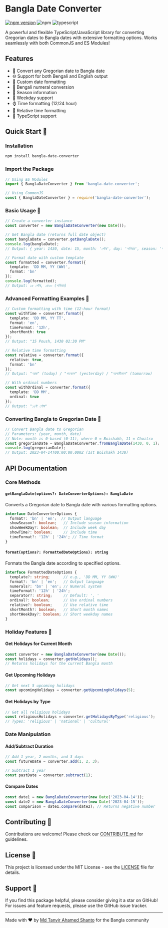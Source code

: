 # Bangla Date Converter

[![npm version](https://img.shields.io/npm/v/bangla-date-converter.svg)](https://www.npmjs.com/package/bangla-date-converter)
![npm](https://img.shields.io/npm/v/bangla-date-converter)
![typescript](https://img.shields.io/badge/TypeScript-Ready-blue)

A powerful and flexible TypeScript/JavaScript library for converting Gregorian dates to Bangla dates with extensive formatting options. Works seamlessly with both CommonJS and ES Modules!

## Features

- 🔄 Convert any Gregorian date to Bangla date
- 🌐 Support for both Bengali and English output
- 🎨 Custom date formatting
- 🔢 Bengali numeral conversion
- 🌺 Season information
- 📅 Weekday support
- ⌚ Time formatting (12/24 hour)
- 📝 Relative time formatting
- 💪 TypeScript support

## Quick Start 🚀

### Installation

```bash
npm install bangla-date-converter
```

### Import the Package

```typescript
// Using ES Modules
import { BanglaDateConverter } from 'bangla-date-converter';

// Using CommonJS
const { BanglaDateConverter } = require('bangla-date-converter');
```

### Basic Usage 📅

```typescript
// Create a converter instance
const converter = new BanglaDateConverter(new Date());

// Get Bangla date (returns full date object)
const banglaDate = converter.getBanglaDate();
console.log(banglaDate);
// Output: { year: 1430, date: 15, month: 'পৌষ', day: 'শনিবার', season: 'শীত', monthIndex: 8 }

// Format date with custom template
const formatted = converter.format({
  template: 'DD MM, YY (WW)',
  format: 'bn'
});
console.log(formatted);
// Output: ১৫ পৌষ, ১৪৩০ (শনিবার)
```

### Advanced Formatting Examples 🎨

```typescript
// Custom formatting with time (12-hour format)
const withTime = converter.format({
  template: 'DD MM, YY TT',
  format: 'en',
  timeFormat: '12h',
  shortMonth: true
});
// Output: "15 Poush, 1430 02:30 PM"

// Relative time formatting
const relative = converter.format({
  relative: true,
  format: 'bn'
});
// Output: "আজ" (today) / "গতকাল" (yesterday) / "আগামীকাল" (tomorrow)

// With ordinal numbers
const withOrdinal = converter.format({
  template: 'DD MM',
  ordinal: true
});
// Output: "১৫ই পৌষ"
```

### Converting Bangla to Gregorian Date 🔄

```typescript
// Convert Bangla date to Gregorian
// Parameters: (year, month, date)
// Note: month is 0-based (0-11), where 0 = Boishakh, 11 = Choitro
const gregorianDate = BanglaDateConverter.fromBanglaDate(1430, 0, 1);
console.log(gregorianDate);
// Output: 2023-04-14T00:00:00.000Z (1st Boishakh 1430)
```

## API Documentation

### Core Methods

#### `getBanglaDate(options?: DateConverterOptions): BanglaDate`
Converts a Gregorian date to Bangla date with various formatting options.

```typescript
interface DateConverterOptions {
  format?: 'bn' | 'en';  // Output language
  showSeason?: boolean;   // Include season information
  showWeekDay?: boolean;  // Include week day
  showTime?: boolean;     // Include time
  timeFormat?: '12h' | '24h'; // Time format
}
```

#### `format(options?: FormattedDateOptions): string`
Formats the Bangla date according to specified options.

```typescript
interface FormattedDateOptions {
  template?: string;      // e.g., 'DD MM, YY (WW)'
  format?: 'bn' | 'en';   // Output language
  numerals?: 'bn' | 'en'; // Numeral system
  timeFormat?: '12h' | '24h';
  separator?: string;     // Default: ', '
  ordinal?: boolean;      // Use ordinal numbers
  relative?: boolean;     // Use relative time
  shortMonth?: boolean;   // Short month names
  shortWeekDay?: boolean; // Short weekday names
}
```

### Holiday Features 🎉

#### Get Holidays for Current Month
```typescript
const converter = new BanglaDateConverter(new Date());
const holidays = converter.getHolidays();
// Returns holidays for the current Bangla month
```

#### Get Upcoming Holidays
```typescript
// Get next 5 upcoming holidays
const upcomingHolidays = converter.getUpcomingHolidays(5);
```

#### Get Holidays by Type
```typescript
// Get all religious holidays
const religiousHolidays = converter.getHolidaysByType('religious');
// Types: 'religious' | 'national' | 'cultural'
```

### Date Manipulation

#### Add/Subtract Duration
```typescript
// Add 1 year, 2 months, and 3 days
const futureDate = converter.add(1, 2, 3);

// Subtract 1 year
const pastDate = converter.subtract(1);
```

#### Compare Dates
```typescript
const date1 = new BanglaDateConverter(new Date('2023-04-14'));
const date2 = new BanglaDateConverter(new Date('2023-04-15'));
const comparison = date1.compare(date2); // Returns negative number
```

## Contributing 🤝

Contributions are welcome! Please check our [CONTRIBUTE.md](./CONTRIBUTE.md) for guidelines.

## License 📝

This project is licensed under the MIT License - see the [LICENSE](./LICENSE) file for details.

## Support 💖

If you find this package helpful, please consider giving it a star on GitHub! For issues and feature requests, please use the GitHub issue tracker.

---

Made with ❤️ by [Md Tanvir Ahamed Shanto](https://mdtanvirahamedshanto.vercel.app/) for the Bangla community